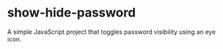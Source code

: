 # show-hide-password
A simple JavaScript project that toggles password visibility using an eye icon. 
